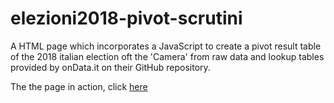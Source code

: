# elezioni2018-pivot-scrutini

A HTML page which incorporates a JavaScript to create a pivot result table of the 2018 italian election oft the 'Camera' from 
raw data and lookup tables provided by onData.it on their GitHub repository.

The the page in action, click <a href="https://gjrichter.github.io/elezioni2018-pivot-scrutini/">here</a>
